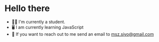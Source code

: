 # Hello there

 * :student: I'm currently a student.
 * :desktop_computer: I am currently learning JavaScript 
 * :speech_balloon: If you want to reach out to me send an email to msz.siyo@gmail.com



